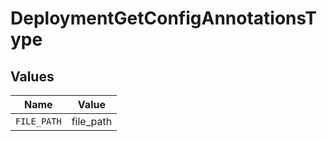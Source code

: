 # DeploymentGetConfigAnnotationsType


## Values

| Name        | Value       |
| ----------- | ----------- |
| `FILE_PATH` | file_path   |